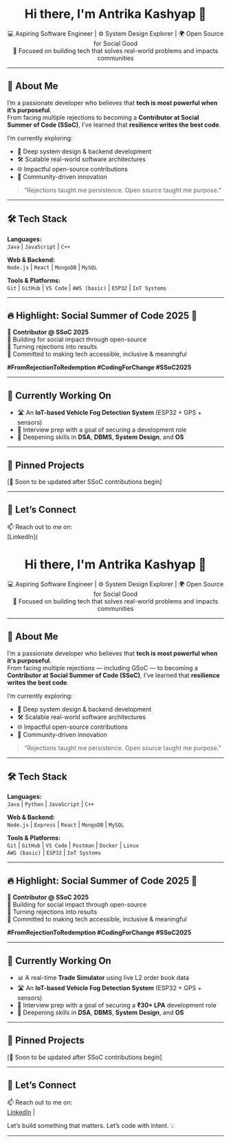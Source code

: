 <h1 align="center">Hi there, I'm Antrika Kashyap 👋</h1>

<p align="center">
  💻 Aspiring Software Engineer | ⚙️ System Design Explorer | 🌍 Open Source for Social Good<br>
  🎯 Focused on building tech that solves real-world problems and impacts communities
</p>

---

## 🚀 About Me

I’m a passionate developer who believes that **tech is most powerful when it’s purposeful**.  
From facing multiple rejections to becoming a **Contributor at Social Summer of Code (SSoC)**, I’ve learned that **resilience writes the best code**.

I’m currently exploring:
- 🧠 Deep system design & backend development
- 🛠️ Scalable real-world software architectures
- 🌐 Impactful open-source contributions
- 💬 Community-driven innovation

> “Rejections taught me persistence. Open source taught me purpose.”

---

## 🛠️ Tech Stack

**Languages:**  
`Java` | `JavaScript` | `C++`

**Web & Backend:**  
`Node.js` |  `React` | `MongoDB` | `MySQL`

**Tools & Platforms:**  
`Git` | `GitHub` | `VS Code` |  `AWS (basic)` | `ESP32` | `IoT Systems`

---

## 🔥 Highlight: Social Summer of Code 2025 🚀

🔸 **Contributor @ SSoC 2025**  
🔸 Building for social impact through open-source  
🔸 Turning rejections into results  
🔸 Committed to making tech accessible, inclusive & meaningful

**#FromRejectionToRedemption #CodingForChange #SSoC2025**

---

## 🌱 Currently Working On

- 🛣️ An **IoT-based Vehicle Fog Detection System** (ESP32 + GPS + sensors)
- 🎯 Interview prep with a goal of securing a development role
- 🔧 Deepening skills in **DSA**, **DBMS**, **System Design**, and **OS**

---

## 📌 Pinned Projects

[🚧 Soon to be updated after SSoC contributions begin]

---

## 🤝 Let’s Connect

📫 Reach out to me on:  
[LinkedIn](<h1 align="center">Hi there, I'm Antrika Kashyap 👋</h1>

<p align="center">
  💻 Aspiring Software Engineer | ⚙️ System Design Explorer | 🌍 Open Source for Social Good<br>
  🎯 Focused on building tech that solves real-world problems and impacts communities
</p>

---

## 🚀 About Me

I’m a passionate developer who believes that **tech is most powerful when it’s purposeful**.  
From facing multiple rejections — including GSoC — to becoming a **Contributor at Social Summer of Code (SSoC)**, I’ve learned that **resilience writes the best code**.

I’m currently exploring:
- 🧠 Deep system design & backend development
- 🛠️ Scalable real-world software architectures
- 🌐 Impactful open-source contributions
- 💬 Community-driven innovation

> “Rejections taught me persistence. Open source taught me purpose.”

---

## 🛠️ Tech Stack

**Languages:**  
`Java` | `Python` | `JavaScript` | `C++`

**Web & Backend:**  
`Node.js` | `Express` | `React` | `MongoDB` | `MySQL`

**Tools & Platforms:**  
`Git` | `GitHub` | `VS Code` | `Postman` | `Docker` | `Linux`  
`AWS (basic)` | `ESP32` | `IoT Systems`

---

## 🔥 Highlight: Social Summer of Code 2025 🚀

🔸 **Contributor @ SSoC 2025**  
🔸 Building for social impact through open-source  
🔸 Turning rejections into results  
🔸 Committed to making tech accessible, inclusive & meaningful

**#FromRejectionToRedemption #CodingForChange #SSoC2025**

---

## 🌱 Currently Working On

- 📊 A real-time **Trade Simulator** using live L2 order book data
- 🛣️ An **IoT-based Vehicle Fog Detection System** (ESP32 + GPS + sensors)
- 🎯 Interview prep with a goal of securing a **₹30+ LPA** development role
- 🔧 Deepening skills in **DSA**, **DBMS**, **System Design**, and **OS**

---

## 📌 Pinned Projects

[🚧 Soon to be updated after SSoC contributions begin]

---

## 🤝 Let’s Connect

📫 Reach out to me on:  
[LinkedIn](https://www.linkedin.com/in/antrikakashyap) |  

Let’s build something that matters. Let’s code with intent. 💡

---

